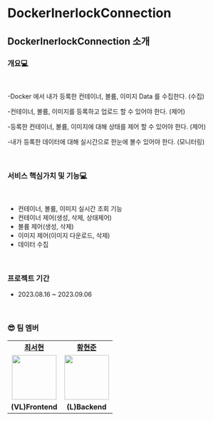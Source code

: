 ﻿# DockerInerlockConnection
## DockerInerlockConnection 소개
### 개요💻

<br />

-Docker 에서 내가 등록한 컨테이너, 볼륨, 이미지 Data 를 수집한다. (수집)


-컨테이너, 볼륨, 이미지를 등록하고 업로드 할 수 있어야 한다. (제어)


-등록한 컨테이너, 볼륨, 이미지에 대해 상태를 제어 할 수 있어야 한다. (제어)


-내가 등록한 데이터에 대해 실시간으로 한눈에 볼수 있어야 한다. (모니터링)


<br/>

### 서비스 핵심가치 및 기능💻

<br />

- 컨테이너, 볼륨, 이미지 실시간 조회 기능
- 컨테이너 제어(생성, 삭제, 상태제어)
- 볼륨 제어(생성, 삭제)
- 이미지 제어(이미지 다운로드, 삭제)
- 데이터 수집 

<br/>


### 프로젝트 기간

-   2023.08.16 ~ 2023.09.06

<br/>

### 😎 팀 멤버

<table>
   <tr>
    <td align="center"><b><a href="https://github.com/horang-e">최서현</a></b></td>
    <td align="center"><b><a href="https://github.com/jinlobil">황현준</a></b></td>
  </tr>
  <tr>
     <td align="center"><a href="[https://github.com/horang-e](https://avatars.githubusercontent.com/u/105104335?v=4)"><img src="https://ifh.cc/g/0TgKO9.png" width="100px" /></a></td>
     <td align="center"><a href="https://github.com/jinlobil"><img src="https://avatars.githubusercontent.com/u/104722681?v=4" width="100px" /></a></td>
    
  </tr>
  <tr>
     <td align="center"><b>(VL)Frontend</b></td>
    <td align="center"><b>(L)Backend</b></td>
  </tr>
</table>

<br/>
<br/>
